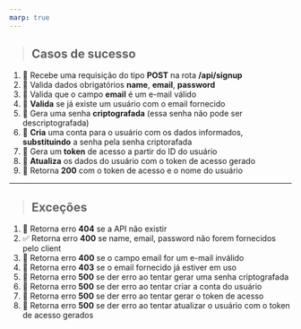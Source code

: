 ```yaml
---
marp: true
---
```

> ## Casos de sucesso

1. :black_square_button: Recebe uma requisição do tipo **POST** na rota **/api/signup**
2. :black_square_button: Valida dados obrigatórios **name**, **email**, **password**
3. :black_square_button: Valida que o campo **email** é um e-mail válido
4. :black_square_button: **Valida** se já existe um usuário com o email fornecido
5. :black_square_button: Gera uma senha **criptografada** (essa senha não pode ser descriptografada)
6. :black_square_button: **Cria** uma conta para o usuário com os dados informados, **substituindo** a senha pela senha criptorafada
7. :black_square_button: Gera um **token** de acesso a partir do ID do usuário
8. :black_square_button: **Atualiza** os dados do usuário com o token de acesso gerado
9. :black_square_button: Retorna **200** com o token de acesso e o nome do usuário

---

> ## Exceções

1. :black_square_button: Retorna erro **404** se a API não existir
2. :white_check_mark: Retorna erro **400** se name, email, password não forem fornecidos pelo client
3. :black_square_button: Retorna erro **400** se o campo email for um e-mail inválido
4. :black_square_button: Retorna erro **403** se o email fornecido já estiver em uso
5. :black_square_button: Retorna erro **500** se der erro ao tentar gerar uma senha criptografada
6. :black_square_button: Retorna erro **500** se der erro ao tentar criar a conta do usuário
7. :black_square_button: Retorna erro **500** se der erro ao tentar gerar o token de acesso
8. :black_square_button: Retorna erro **500** se der erro ao tentar atualizar o usuário com o token de acesso gerados
